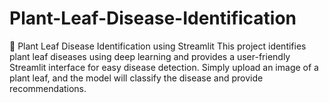 # Plant-Leaf-Disease-Identification
🌿 Plant Leaf Disease Identification using Streamlit This project identifies plant leaf diseases using deep learning and provides a user-friendly Streamlit interface for easy disease detection. Simply upload an image of a plant leaf, and the model will classify the disease and provide recommendations.
